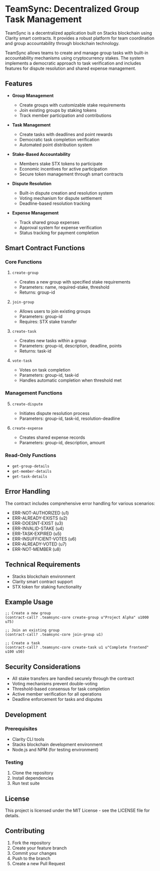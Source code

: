 # TeamSync: Decentralized Group Task Management

TeamSync is a decentralized application built on Stacks blockchain using Clarity smart contracts. It provides a robust platform for team coordination and group accountability through blockchain technology.

TeamSync allows teams to create and manage group tasks with built-in accountability mechanisms using cryptocurrency stakes. The system implements a democratic approach to task verification and includes features for dispute resolution and shared expense management.

## Features

- **Group Management**
  - Create groups with customizable stake requirements
  - Join existing groups by staking tokens
  - Track member participation and contributions

- **Task Management**
  - Create tasks with deadlines and point rewards
  - Democratic task completion verification
  - Automated point distribution system

- **Stake-Based Accountability**
  - Members stake STX tokens to participate
  - Economic incentives for active participation
  - Secure token management through smart contracts

- **Dispute Resolution**
  - Built-in dispute creation and resolution system
  - Voting mechanism for dispute settlement
  - Deadline-based resolution tracking

- **Expense Management**
  - Track shared group expenses
  - Approval system for expense verification
  - Status tracking for payment completion

## Smart Contract Functions

### Core Functions

1. `create-group`
   - Creates a new group with specified stake requirements
   - Parameters: name, required-stake, threshold
   - Returns: group-id

2. `join-group`
   - Allows users to join existing groups
   - Parameters: group-id
   - Requires: STX stake transfer

3. `create-task`
   - Creates new tasks within a group
   - Parameters: group-id, description, deadline, points
   - Returns: task-id

4. `vote-task`
   - Votes on task completion
   - Parameters: group-id, task-id
   - Handles automatic completion when threshold met

### Management Functions

5. `create-dispute`
   - Initiates dispute resolution process
   - Parameters: group-id, task-id, resolution-deadline

6. `create-expense`
   - Creates shared expense records
   - Parameters: group-id, description, amount

### Read-Only Functions

- `get-group-details`
- `get-member-details`
- `get-task-details`

## Error Handling

The contract includes comprehensive error handling for various scenarios:
- ERR-NOT-AUTHORIZED (u1)
- ERR-ALREADY-EXISTS (u2)
- ERR-DOESNT-EXIST (u3)
- ERR-INVALID-STAKE (u4)
- ERR-TASK-EXPIRED (u5)
- ERR-INSUFFICIENT-VOTES (u6)
- ERR-ALREADY-VOTED (u7)
- ERR-NOT-MEMBER (u8)

## Technical Requirements

- Stacks blockchain environment
- Clarity smart contract support
- STX token for staking functionality

## Example Usage

```clarity
;; Create a new group
(contract-call? .teamsync-core create-group u"Project Alpha" u1000 u75)

;; Join an existing group
(contract-call? .teamsync-core join-group u1)

;; Create a task
(contract-call? .teamsync-core create-task u1 u"Complete frontend" u100 u50)
```

## Security Considerations

- All stake transfers are handled securely through the contract
- Voting mechanisms prevent double-voting
- Threshold-based consensus for task completion
- Active member verification for all operations
- Deadline enforcement for tasks and disputes

## Development

### Prerequisites
- Clarity CLI tools
- Stacks blockchain development environment
- Node.js and NPM (for testing environment)

### Testing
1. Clone the repository
2. Install dependencies
3. Run test suite

## License

This project is licensed under the MIT License - see the LICENSE file for details.

## Contributing

1. Fork the repository
2. Create your feature branch
3. Commit your changes
4. Push to the branch
5. Create a new Pull Request